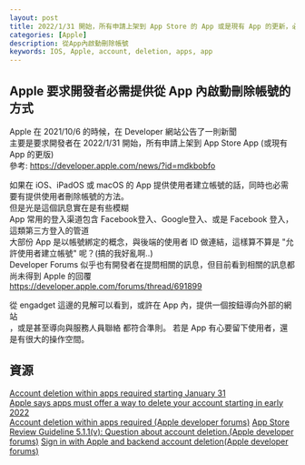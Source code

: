 ```yaml
---
layout: post
title: 2022/1/31 開始，所有申請上架到 App Store 的 App 或是現有 App 的更新，必需要提供使用者刪除帳號的方法
categories: [Apple]
description: 從App內啟動刪除帳號
keywords: IOS, Apple, account, deletion, apps, app
---
```


## Apple 要求開發者必需提供從 App 內啟動刪除帳號的方式
Apple 在 2021/10/6 的時候，在 Developer 網站公告了一則新聞  
主要是要求開發者在 2022/1/31 開始，所有申請上架到 App Store App (或現有 App 的更版)  
參考: <a href="https://developer.apple.com/news/?id=mdkbobfo" target="_blank">https://developer.apple.com/news/?id=mdkbobfo</a>

如果在 iOS、iPadOS 或 macOS 的 App 提供使用者建立帳號的話，同時也必需要有提供使用者刪除帳號的方法。  
但是光是這個訊息實在是有些模糊  
App 常用的登入渠道包含 Facebook登入、Google登入、或是 Facebook 登入，這類第三方登入的管道  
大部份 App 是以帳號綁定的概念，與後端的使用者 ID 做連結，這樣算不算是 "允許使用者建立帳號" 呢？(搞的我好亂啊..)  
Developer Forums 似乎也有開發者在提問相關的訊息，但目前看到相關的訊息都尚未得到 Apple 的回覆  
<a href="https://developer.apple.com/forums/thread/691899" target="_blank">https://developer.apple.com/forums/thread/691899</a>


從 engadget 這邊的見解可以看到，或許在 App 內，提供一個按鈕導向外部的網站  
，或是甚至導向與服務人員聯絡 都符合準則。
若是 App 有心要留下使用者，還是有很大的操作空間。


## 資源

<a href="https://developer.apple.com/news/?id=mdkbobfo" target="_blank">Account deletion within apps required starting January 31</a>  
<a href="https://www.engadget.com/apple-app-store-ios-developers-delete-account-report-193119525.html">Apple says apps must offer a way to delete your account starting in early 2022</a>  
<a href="https://developer.apple.com/forums/thread/691899">Account deletion within apps required (Apple developer forums)</a>
<a href="https://developer.apple.com/forums/thread/683386">App Store Review Guideline 5.1.1(v): Question about account deletion.(Apple developer forums)</a>
<a href="https://developer.apple.com/forums/thread/674661">Sign in with Apple and backend account deletion(Apple developer forums)</a>

